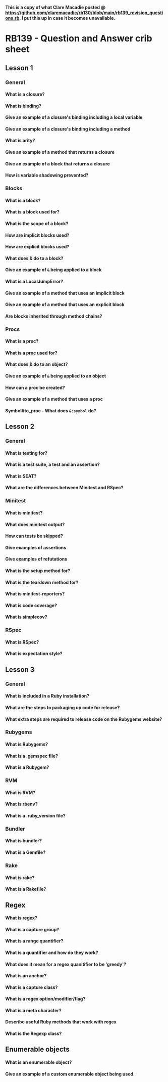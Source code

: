 **This is a copy of what Clare Macadie posted @ https://github.com/claremacadie/rb130/blob/main/rb139_revision_questions.rb. I put this up in case it becomes unavailable.**

# RB139 - Question and Answer crib sheet

## Lesson 1

### General

#### What is a closure?

#### What is binding?

#### Give an example of a closure's binding including a local variable

#### Give an example of a closure's binding including a method

#### What is arity?

#### Give an example of a method that returns a closure

#### Give an example of a block that returns a closure

#### How is variable shadowing prevented?



### Blocks

#### What is a block?

#### What is a block used for?

#### What is the scope of a block? 

#### How are implicit blocks used?

#### How are explicit blocks used?

#### What does & do to a block?

#### Give an example of `&` being applied to a block

#### What is a LocalJumpError?

#### Give an example of a method that uses an implicit block

#### Give an example of a method that uses an explicit block

#### Are blocks inherited through method chains?



### Procs

#### What is a proc?

#### What is a proc used for?

#### What does & do to an object?

#### Give an example of `&` being applied to an object

#### How can a proc be created?

#### Give an example of a method that uses a proc

#### Symbol#to_proc - What does `&:symbol` do?



## Lesson 2

### General

#### What is testing for?

#### What is a test suite, a test and an assertion?

#### What is SEAT?

#### What are the differences between Minitest and RSpec?



### Minitest

#### What is minitest?

#### What does minitest output?

#### How can tests be skipped?

#### Give examples of assertions

#### Give examples of refutations

#### What is the setup method for?

#### What is the teardown method for?

#### What is minitest-reporters?

#### What is code coverage?

#### What is simplecov?



### RSpec

#### What is RSpec?

#### What is expectation style?



## Lesson 3

### General

#### What is included in a Ruby installation?

#### What are the steps to packaging up code for release?

#### What extra steps are required to release code on the Rubygems website?



### Rubygems

#### What is Rubygems?

#### What is a .gemspec file?

#### What is a Rubygem?



### RVM

#### What is RVM?

#### What is rbenv?

#### What is a .ruby_version file?



### Bundler

#### What is bundler?

#### What is a Gemfile?



### Rake

#### What is rake?

#### What is a Rakefile?



## Regex

#### What is regex?

#### What is a capture group?

#### What is a range quantifier?

#### What is a quantifier and how do they work?

#### What does it mean for a regex quanitifier to be 'greedy'?

#### What is an anchor?

#### What is a capture class?

#### What is a regex option/modifier/flag?

#### What is a meta character?

#### Describe useful Ruby methods that work with regex

#### What is the Regexp class?



## Enumerable objects

#### What is an enumerable object?

#### Give an example of a custom enumerable object being used.